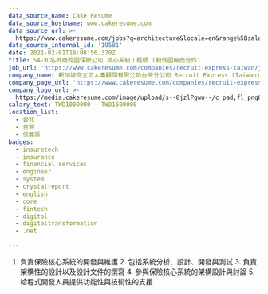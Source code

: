 ```yaml
---
data_source_name: Cake Resume
data_source_hostname: www.cakeresume.com
data_source_url: >-
  https://www.cakeresume.com/jobs?q=architecture&locale=en&range%5Bsalary_range%5D%5Bmin%5D=1000000&page=4
data_source_internal_id: '19581'
date: 2021-02-01T16:08:56.370Z
title: SA-知名外商跨國保險公司 核心系統工程師 (和外國廠商合作)
job_url: 'https://www.cakeresume.com/companies/recruit-express-taiwan/jobs/8d1f59'
company_name: 新加坡商立可人事顧問有限公司台灣分公司 Recruit Express (Taiwan)
company_page_url: 'https://www.cakeresume.com/companies/recruit-express-taiwan'
company_logo_url: >-
  https://media.cakeresume.com/image/upload/s--8jzlPgwu--/c_pad,fl_png8,h_200,w_200/v1566176619/pxugexvfcc68sz5kf2sn.png
salary_text: TWD1000000 - TWD1600000
location_list:
  - 台北
  - 台灣
  - 信義區
badges:
  - insuretech
  - insurance
  - financial services
  - engineer
  - system
  - crystalreport
  - english
  - core
  - fintech
  - digital
  - digitaltransformation
  - .net

---
```


1. 負責保險核心系統的開發與維護 2. 包括系統分析、設計、開發與測試 3. 負責架構性的設計以及設計文件的撰寫 4. 參與保險核心系統的架構設計與討論 5. 給程式開發人員提供功能性與技術性的支援